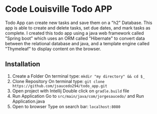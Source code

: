 # Code Louisville **Todo APP**

Todo App can create new tasks and save them on a "h2" Database. This app is able to create and delete tasks, set due dates, and mark tasks as complete. I created this todo app using a java web framework called "Spring boot" which uses an ORM called "Hibernate" to convert data between the relational database and java, and a template engine called "Thymeleaf" to display content on the browser.

## Installation
1. Create a Folder
On terminal type:
`mkdir "my directory" && cd $_` 
2. Clone Repository
On terminal type:
`git clone https://github.com/jsaucedo294/todo_app.git`
3. Open project with Intellij
Double click on `gradle.build` file
4. Run Application
Go to `src/main/java/com/jorgesaucedo/` and Run Application.java
5. Open to browser
Type on search bar: `localhost:8080`



